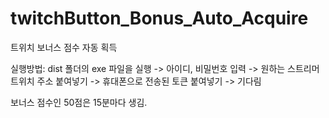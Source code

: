 # twitchButton_Bonus_Auto_Acquire
 트위치 보너스 점수 자동 획득

실행방법:
dist 폴더의 exe 파일을 실행 -> 아이디, 비밀번호 입력 -> 원하는 스트리머 트위치 주소 붙여넣기 ->  휴대폰으로 전송된 토큰 붙여넣기 -> 기다림

보너스 점수인 50점은 15분마다 생김.
